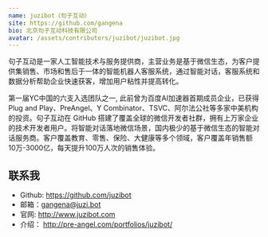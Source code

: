 ```yaml
---
name: juzibot（句子互动）
site: https://github.com/gangena
bio: 北京句子互动科技有限公司
avatar: /assets/contributors/juzibot/juzibot.jpg
---
```




句子互动是一家人工智能技术与服务提供商，主营业务是基于微信生态，为客户提供集销售、市场和售后于一体的智能机器人客服系统，通过智能对话，客服系统和数据分析帮助企业快速获客，增加用户粘性并提高转化。


第一届YC中国的六支入选团队之一, 此前曾为百度AI加速器首期成员企业，已获得 Plug and Play、PreAngel、Y Combinator、TSVC、阿尔法公社等多家中美机构的投资。句子互动在 GitHub 搭建了覆盖全球的微信开发者社群，拥有上万家企业的技术开发者用户。将智能对话落地微信场景，国内极少的基于微信生态的智能对话服务商。客户覆盖教育、零售、保险、大健康等多个领域，客户覆盖年销售额10万-3000亿，每天提升100万人次的销售体验。


## 联系我

- Github: <https://github.com/juzibot>
- 邮箱：gangena@juzi.bot
- 官网: <http://www.juzibot.com>
- 介绍： <http://pre-angel.com/portfolios/juzibot/>
